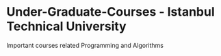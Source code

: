 # Under-Graduate-Courses - Istanbul Technical University
Important courses related Programming and Algorithms 

